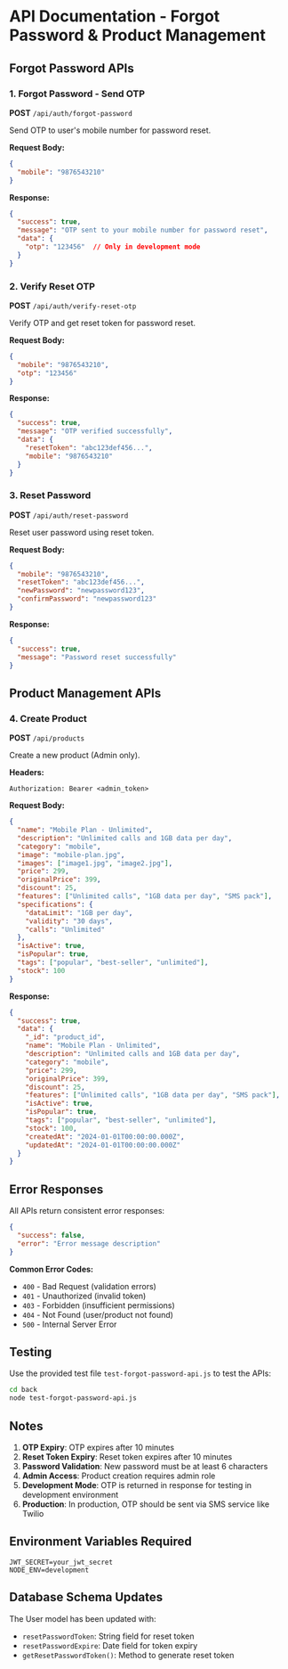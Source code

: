 # API Documentation - Forgot Password & Product Management

## Forgot Password APIs

### 1. Forgot Password - Send OTP
**POST** `/api/auth/forgot-password`

Send OTP to user's mobile number for password reset.

**Request Body:**
```json
{
  "mobile": "9876543210"
}
```

**Response:**
```json
{
  "success": true,
  "message": "OTP sent to your mobile number for password reset",
  "data": {
    "otp": "123456"  // Only in development mode
  }
}
```

### 2. Verify Reset OTP
**POST** `/api/auth/verify-reset-otp`

Verify OTP and get reset token for password reset.

**Request Body:**
```json
{
  "mobile": "9876543210",
  "otp": "123456"
}
```

**Response:**
```json
{
  "success": true,
  "message": "OTP verified successfully",
  "data": {
    "resetToken": "abc123def456...",
    "mobile": "9876543210"
  }
}
```

### 3. Reset Password
**POST** `/api/auth/reset-password`

Reset user password using reset token.

**Request Body:**
```json
{
  "mobile": "9876543210",
  "resetToken": "abc123def456...",
  "newPassword": "newpassword123",
  "confirmPassword": "newpassword123"
}
```

**Response:**
```json
{
  "success": true,
  "message": "Password reset successfully"
}
```

## Product Management APIs

### 4. Create Product
**POST** `/api/products`

Create a new product (Admin only).

**Headers:**
```
Authorization: Bearer <admin_token>
```

**Request Body:**
```json
{
  "name": "Mobile Plan - Unlimited",
  "description": "Unlimited calls and 1GB data per day",
  "category": "mobile",
  "image": "mobile-plan.jpg",
  "images": ["image1.jpg", "image2.jpg"],
  "price": 299,
  "originalPrice": 399,
  "discount": 25,
  "features": ["Unlimited calls", "1GB data per day", "SMS pack"],
  "specifications": {
    "dataLimit": "1GB per day",
    "validity": "30 days",
    "calls": "Unlimited"
  },
  "isActive": true,
  "isPopular": true,
  "tags": ["popular", "best-seller", "unlimited"],
  "stock": 100
}
```

**Response:**
```json
{
  "success": true,
  "data": {
    "_id": "product_id",
    "name": "Mobile Plan - Unlimited",
    "description": "Unlimited calls and 1GB data per day",
    "category": "mobile",
    "price": 299,
    "originalPrice": 399,
    "discount": 25,
    "features": ["Unlimited calls", "1GB data per day", "SMS pack"],
    "isActive": true,
    "isPopular": true,
    "tags": ["popular", "best-seller", "unlimited"],
    "stock": 100,
    "createdAt": "2024-01-01T00:00:00.000Z",
    "updatedAt": "2024-01-01T00:00:00.000Z"
  }
}
```

## Error Responses

All APIs return consistent error responses:

```json
{
  "success": false,
  "error": "Error message description"
}
```

**Common Error Codes:**
- `400` - Bad Request (validation errors)
- `401` - Unauthorized (invalid token)
- `403` - Forbidden (insufficient permissions)
- `404` - Not Found (user/product not found)
- `500` - Internal Server Error

## Testing

Use the provided test file `test-forgot-password-api.js` to test the APIs:

```bash
cd back
node test-forgot-password-api.js
```

## Notes

1. **OTP Expiry**: OTP expires after 10 minutes
2. **Reset Token Expiry**: Reset token expires after 10 minutes
3. **Password Validation**: New password must be at least 6 characters
4. **Admin Access**: Product creation requires admin role
5. **Development Mode**: OTP is returned in response for testing in development environment
6. **Production**: In production, OTP should be sent via SMS service like Twilio

## Environment Variables Required

```
JWT_SECRET=your_jwt_secret
NODE_ENV=development
```

## Database Schema Updates

The User model has been updated with:
- `resetPasswordToken`: String field for reset token
- `resetPasswordExpire`: Date field for token expiry
- `getResetPasswordToken()`: Method to generate reset token
